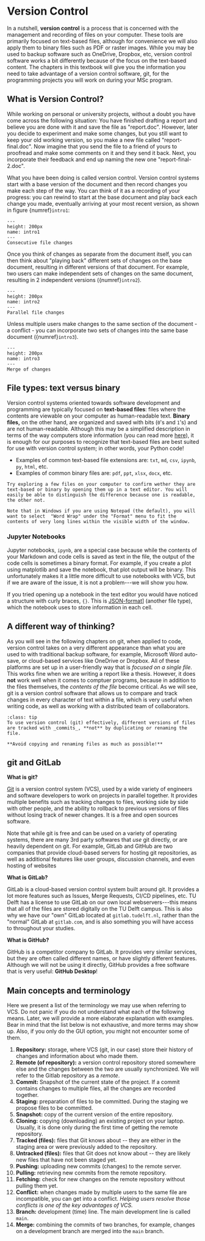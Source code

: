 # Version Control

<!-- This git tutorial was originally modified from Kiril and Riccardo's version from 2022-23. It was converted from LaTeX to md with Pandoc. Original PDF is included for reference. -->

In a nutshell, **version control** is a process that is concerned with the management and recording of files on your computer. These tools are primarily focused on text-based files, although for convenience we will also apply them to binary files such as PDF or raster images. While you may be used to backup software such as OneDrive, Dropbox, etc, version control software works a bit differently because of the focus on the text-based content. The chapters in this textbook will give you the information you need to take advantage of a version control software, git, for the programming projects you will work on during your MSc program.

<!-- authors: Kiril Vasilev, Riccardo Taormina, Robert Lanzafame, Tom van Woudenberg. -->

## What is Version Control?


While working on personal or university projects, without a doubt you
have come across the following situation: You have finished drafting a
report and believe you are done with it and save the file as
"report.doc". However, later you decide to experiment and make some
changes, but you still want to keep your old working version, so you
make a new file called "report-final.doc". Now imagine that you send the
file to a friend of yours to proofread and make some comments on it and
they send it back. Next, you incorporate their feedback and end up
naming the new one "report-final-2.doc".

What you have been doing is called version control. Version control
systems start with a base version of the document and then record
changes you make each step of the way. You can think of it as a
recording of your progress: you can rewind to start at the base document
and play back each change you made, eventually arriving at your most
recent version, as shown in figure {numref}`intro1`:

```{figure} images/intro1.png
---
height: 200px
name: intro1
---
Consecutive file changes
```

Once you think of changes as separate from the document itself, you can
then think about "playing back" different sets of changes on the base
document, resulting in different versions of that document. For example,
two users can make independent sets of changes on the same document,
resulting in 2 independent versions ({numref}`intro2`).

```{figure} images/intro2.png
---
height: 200px
name: intro2
---
Parallel file changes
```

Unless multiple users make changes to the same section of the document -
a conflict - you can incorporate two sets of changes into the same base
document ({numref}`intro3`).

```{figure} images/intro3.png
---
height: 200px
name: intro3
---
Merge of changes
```

## File types: text versus binary

Version control systems oriented towards software development and programming are typically focused on **text-based files**: files where the contents are viewable on your computer as human-readable text. **Binary files,** on the other hand, are organized and saved with bits (`0`'s and `1`'s) and are not human-readable. Although this may be a simplified description in terms of the way computers store information (you can read more [here](https://en.wikipedia.org/wiki/Binary_file)), it is enough for our purposes to recognize that text-based files are best suited for use with version control system; in other words, your Python code!

* Examples of common text-based file extensions are: `txt`, `md`, `csv`, `ipynb`, `py`, `html`, etc.
* Examples of common binary files are: `pdf`, `ppt`, `xlsx`, `docx`, etc.

```{admonition} Try it!
Try exploring a few files on your computer to confirm wether they are text-based or binary by opening them up in a text editor. You will easily be able to distinguish the difference because one is readable, the other not.

Note that in Windows if you are using Notepad (the default), you will want to select  "Word Wrap" under the "Format" menu to fit the contents of very long lines within the visible width of the window.
```

### Jupyter Notebooks

Jupyter notebooks, `ipynb`, are a special case because while the contents of your Markdown and code cells is saved as text in the file, the output of the code cells is sometimes a binary format. For example, if you create a plot using matplotlib and save the notebook, that plot output will be binary. This unfortunately makes it a little more difficult to use notebooks with VCS, but if we are aware of the issue, it is not a problem---we will show you how.

If you tried opening up a notebook in the text editor you would have noticed a structure with curly braces, `{}`. This is [JSON-format](https://en.wikipedia.org/wiki/JSON)] (another file type), which the notebook uses to store information in each cell.


## A different way of thinking?

As you will see in the following chapters on git, when applied to code, version control takes on a very different appearance than what you are used to with traditional backup software, for example, Microsoft Word auto-save, or cloud-based services like OneDrive or Dropbox. All of these platforms are set up in a user-friendly way that is _focused on a single file._ This works fine when we are writing a report like a thesis. However, it does **not** work well when it comes to comptuer programs, because in addition to the files themselves, the _contents of the file_ become critical. As we will see, git is a version control software that allows us to compare and track changes in every character of text within a file, which is very useful when writing code, as well as working with a distributed team of collaborators.

`````{admonition} Tip
:class: tip
To use version control (git) effectively, different versions of files are tracked with _commits_, **not** by duplicating or renaming the file.

**Avoid copying and renaming files as much as possible!**
`````

## git and GitLab

**What is git?**

[Git](https://git-scm.com/) is a version control system (VCS), used by a wide variety of engineers and software developers to work on projects in parallel together. It provides multiple benefits such as tracking changes to files, working side by side with other people, and the ability to rollback to previous versions of files without losing track of newer changes. It is a free and open sources software.

Note that while git is free and can be used on a variety of operating systems, there are many 3rd party softwares that _use_ git directly, or are heavily dependent on git. For example, GitLab and GitHub are two companies that provide cloud-based servers for hosting git repositories, as well as additional features like user groups, discussion channels, and even hosting of websites

**What is GitLab?**

GitLab is a cloud-based version control system built around git. It provides a lot more features such as Issues, Merge Requests, CI/CD pipelines, etc. TU Delft has a license to use GitLab on our own local webservers---this means that all of the files are stored digitally on the TU Delft campus. This is also why we have our "own" GitLab located at `gitlab.tudelft.nl`, rather than the "normal" GitLab at `gitlab.com`, and is also something you will have access to throughout your studies.

**What is GitHub?**

GitHub is a competitor company to GitLab. It provides very similar services, but they are often called different names, or have slightly different features. Although we will not be using it directly, GitHub provides a free software that is very useful: **GitHub Desktop**!


## Main concepts and terminology

Here we present a list of the terminology we may use when referring to VCS. Do not panic if you do not understand what each of the following means. Later, we will provide a more elaborate explanation with examples. Bear in mind that the list below is not exhaustive, and more terms may show up. Also, if you only do the GUI option, you might not encounter some of them.

1. **Repository:** storage, where VCS (git, in our case) store their history of changes and information about who made them.
1. **Remote (of repository):** a version control repository stored somewhere else and the changes between the two are usually synchronized. We will refer to the Gitlab repository as a *remote*.
1. **Commit:** Snapshot of the current state of the project. If a commit contains changes to multiple files, all the changes are recorded together.
1. **Staging:** preparation of files to be committed. During the staging we propose files to be committed.
2. **Snapshot:** copy of the current version of the entire repository.
3. **Cloning:** copying (downloading) an existing project on your laptop. Usually, it is done only during the first time of getting the remote repository.
4. **Tracked (files):** files that Git knows about -- they are either in the staging area or were previously added to the repository.
5. **Untracked (files):** files that Git does not know about -- they are likely new files that have not been staged yet.
6. **Pushing:** uploading new commits (changes) to the remote server.
7. **Pulling:** retrieving new commits from the remote repository.
8. **Fetching:** check for new changes on the remote repository without pulling them yet.
9. **Conflict:** when changes made by multiple users to the same file are incompatible, you can get into a conflict. _Helping users resolve those conflicts is one of the key advantages of VCS._
10. **Branch:** development (time) line. The main development line is called `main`.
11. **Merge:** combining the commits of two branches, for example, changes on a development branch are merged into the `main` branch.
